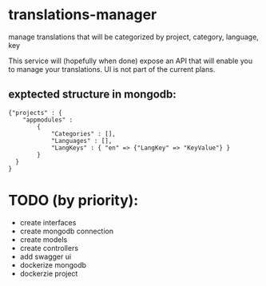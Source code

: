 # translations-manager
manage translations that will be categorized by project, category, language, key

This service will (hopefully when done) expose an API that will enable you to manage your translations. 
UI is not part of the current plans. 

## exptected structure in mongodb:
```
{"projects" : {
    "appmodules" : 
        {
            "Categories" : [],
            "Languages" : [],
            "LangKeys" : { "en" => {"LangKey" => "KeyValue"} }
        }
  }
}
```
# TODO (by priority):
 - create interfaces
 - create mongodb connection
 - create models
 - create controllers
 - add swagger ui
 - dockerize mongodb
 - dockerzie project